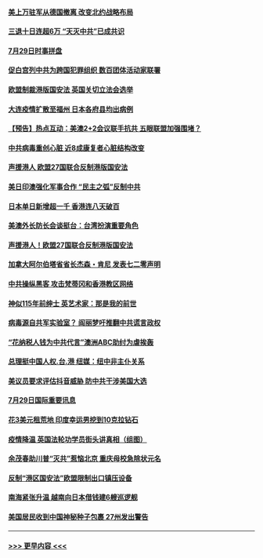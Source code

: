 #### [美上万驻军从德国撤离 改变北约战略布局](../pages/prog202/a102905915.md?t=07301002) 
#### [三退十日连超6万 “天灭中共”已成共识](../pages/prog202/a102905918.md?t=07301002) 
#### [7月29日时事拼盘](../pages/prog202/a102905862.md?t=07301002) 
#### [促白宫列中共为跨国犯罪组织 数百团体活动家联署](../pages/prog202/a102905815.md?t=07301002) 
#### [欧盟制裁港版国安法  英国关切立法会选举](../pages/prog202/a102905816.md?t=07301002) 
#### [大连疫情扩散至福州 日本各府县均出病例](../pages/prog202/a102905837.md?t=07301002) 
#### [【预告】热点互动：美澳2+2会议联手抗共  五眼联盟加强围堵？](../pages/prog202/a102905756.md?t=07301002) 
#### [中共病毒重创心脏 近8成康复者心脏结构改变](../pages/prog202/a102905739.md?t=07301002) 
#### [声援港人 欧盟27国联合反制港版国安法](../pages/prog202/a102905749.md?t=07301002) 
#### [美日印澳强化军事合作 “民主之弧”反制中共](../pages/prog202/a102905707.md?t=07301002) 
#### [日本单日新增超一千 香港连八天破百](../pages/prog202/a102905671.md?t=07301002) 
#### [美澳外长防长会谈挺台：台湾扮演重要角色](../pages/prog202/a102905675.md?t=07301002) 
#### [声援港人！欧盟27国联合反制港版国安法](../pages/prog202/a102905670.md?t=07301002) 
#### [加拿大阿尔伯塔省省长杰森・肯尼 发表七二零声明](../pages/prog202/a102905650.md?t=07301002) 
#### [中共操纵黑客 攻击梵蒂冈和香港教区网络](../pages/prog202/a102905631.md?t=07301002) 
#### [神似115年前绅士 英艺术家：那是我的前世](../pages/prog202/a102905622.md?t=07301002) 
#### [病毒源自共军实验室？ 阎丽梦吁推翻中共谎言政权](../pages/prog202/a102905601.md?t=07301002) 
#### [“花纳税人钱为中共代言”澳洲ABC助纣为虐挨轰](../pages/prog202/a102905588.md?t=07301002) 
#### [总理挺中国人权.台.港 纽媒：纽中非主仆关系](../pages/prog202/a102905584.md?t=07301002) 
#### [美议员要求评估抖音威胁 防中共干涉美国大选](../pages/prog202/a102905476.md?t=07301002) 
#### [7月29日国际重要讯息](../pages/prog202/a102905386.md?t=07301002) 
#### [花3美元租荒地 印度幸运男挖到10克拉钻石](../pages/prog202/a102905313.md?t=07301002) 
#### [疫情降温 英国法轮功学员街头讲真相（组图）](../pages/prog202/a102905295.md?t=07301002) 
#### [余茂春助川普“灭共”惹恼北京 重庆母校急除状元名](../pages/prog202/a102905210.md?t=07301002) 
#### [反制“港区国安法”欧盟限制出口镇压设备](../pages/prog202/a102905199.md?t=07301002) 
#### [南海紧张升温 越南向日本借钱建6艘巡逻舰](../pages/prog202/a102905171.md?t=07301002) 
#### [美国居民收到中国神秘种子包裹 27州发出警告](../pages/prog202/a102905156.md?t=07301002) 

----
#### [ >>> 更早内容 <<< ](../indexes/prog202-earlier.md)
